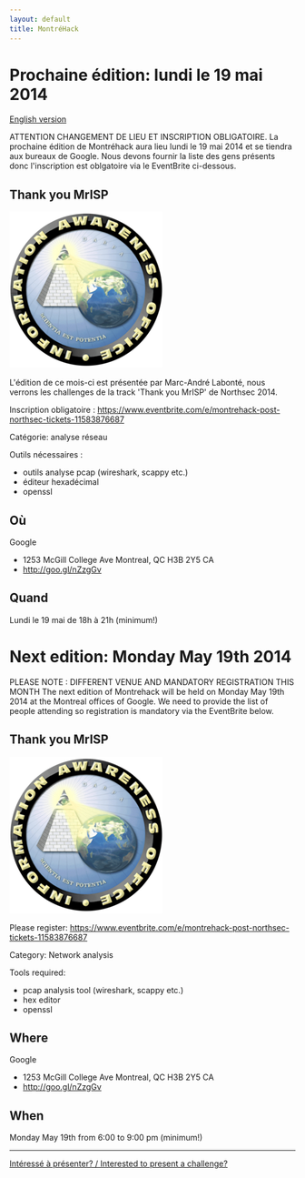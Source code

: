 ```yaml
---
layout: default
title: MontréHack
---
```


# Prochaine édition: lundi le 19 mai 2014
[English version](#english)

ATTENTION CHANGEMENT DE LIEU ET INSCRIPTION OBLIGATOIRE.
La prochaine édition de Montréhack aura lieu lundi le 19 mai 2014 et se tiendra aux bureaux
de Google. Nous devons fournir la liste des gens présents donc l'inscription est oblgatoire
via le EventBrite ci-dessous.

## Thank you MrISP

![Total Information Awareness](images/totalinfo.png)

L'édition de ce mois-ci est présentée par Marc-André Labonté, nous verrons les challenges de la track 'Thank you MrISP' de Northsec 2014.

Inscription obligatoire :
https://www.eventbrite.com/e/montrehack-post-northsec-tickets-11583876687

Catégorie: analyse réseau

Outils nécessaires :

* outils analyse pcap (wireshark, scappy etc.) 
* éditeur hexadécimal
* openssl

## Où

Google 

* 1253 McGill College Ave Montreal, QC H3B 2Y5 CA
* http://goo.gl/nZzgGv

## Quand
Lundi le 19 mai de 18h à 21h (minimum!)

<a id="english"></a>
# Next edition: Monday May 19th 2014

PLEASE NOTE : DIFFERENT VENUE AND MANDATORY REGISTRATION THIS MONTH
The next edition of Montrehack will be held on Monday May 19th 2014 at the Montreal offices
of Google. We need to provide the list of people attending so registration is mandatory via
the EventBrite below.

## Thank you MrISP

![Total Information Awareness](images/totalinfo.png)

Please register:
https://www.eventbrite.com/e/montrehack-post-northsec-tickets-11583876687

Category:
Network analysis

Tools required:

* pcap analysis tool (wireshark, scappy etc.) 
* hex editor
* openssl

## Where

Google 

* 1253 McGill College Ave Montreal, QC H3B 2Y5 CA
* http://goo.gl/nZzgGv

## When
Monday May 19th from 6:00 to 9:00 pm (minimum!)

<hr/>

[Intéressé à présenter? / Interested to present a challenge?](https://github.com/montrehack/montrehack.github.com/wiki/Present-at-Montrehack)
